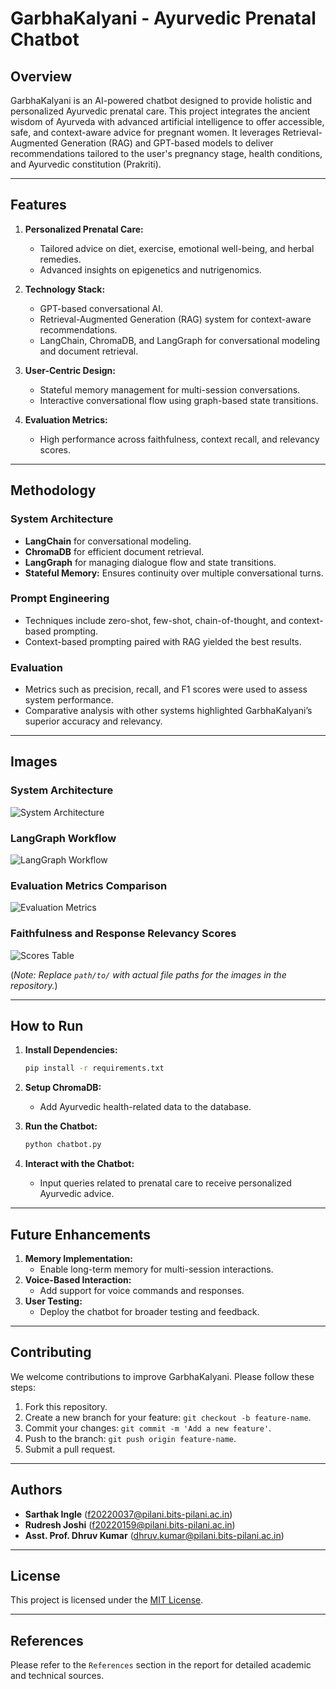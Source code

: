 # GarbhaKalyani - Ayurvedic Prenatal Chatbot

## Overview
GarbhaKalyani is an AI-powered chatbot designed to provide holistic and personalized Ayurvedic prenatal care. This project integrates the ancient wisdom of Ayurveda with advanced artificial intelligence to offer accessible, safe, and context-aware advice for pregnant women. It leverages Retrieval-Augmented Generation (RAG) and GPT-based models to deliver recommendations tailored to the user's pregnancy stage, health conditions, and Ayurvedic constitution (Prakriti).

---

## Features

1. **Personalized Prenatal Care:**
   - Tailored advice on diet, exercise, emotional well-being, and herbal remedies.
   - Advanced insights on epigenetics and nutrigenomics.

2. **Technology Stack:**
   - GPT-based conversational AI.
   - Retrieval-Augmented Generation (RAG) system for context-aware recommendations.
   - LangChain, ChromaDB, and LangGraph for conversational modeling and document retrieval.

3. **User-Centric Design:**
   - Stateful memory management for multi-session conversations.
   - Interactive conversational flow using graph-based state transitions.

4. **Evaluation Metrics:**
   - High performance across faithfulness, context recall, and relevancy scores.

---

## Methodology

### System Architecture
- **LangChain** for conversational modeling.
- **ChromaDB** for efficient document retrieval.
- **LangGraph** for managing dialogue flow and state transitions.
- **Stateful Memory:** Ensures continuity over multiple conversational turns.

### Prompt Engineering
- Techniques include zero-shot, few-shot, chain-of-thought, and context-based prompting.
- Context-based prompting paired with RAG yielded the best results.

### Evaluation
- Metrics such as precision, recall, and F1 scores were used to assess system performance.
- Comparative analysis with other systems highlighted GarbhaKalyani’s superior accuracy and relevancy.

---

## Images
### System Architecture
![System Architecture](path/to/system_architecture_image.jpg)

### LangGraph Workflow
![LangGraph Workflow](path/to/langgraph_workflow_image.jpg)

### Evaluation Metrics Comparison
![Evaluation Metrics](path/to/evaluation_metrics_image.jpg)

### Faithfulness and Response Relevancy Scores
![Scores Table](path/to/scores_table_image.jpg)

(*Note: Replace `path/to/` with actual file paths for the images in the repository.*)

---

## How to Run

1. **Install Dependencies:**
   ```bash
   pip install -r requirements.txt
   ```

2. **Setup ChromaDB:**
   - Add Ayurvedic health-related data to the database.

3. **Run the Chatbot:**
   ```bash
   python chatbot.py
   ```

4. **Interact with the Chatbot:**
   - Input queries related to prenatal care to receive personalized Ayurvedic advice.

---

## Future Enhancements

1. **Memory Implementation:**
   - Enable long-term memory for multi-session interactions.
2. **Voice-Based Interaction:**
   - Add support for voice commands and responses.
3. **User Testing:**
   - Deploy the chatbot for broader testing and feedback.

---

## Contributing
We welcome contributions to improve GarbhaKalyani. Please follow these steps:

1. Fork this repository.
2. Create a new branch for your feature: `git checkout -b feature-name`.
3. Commit your changes: `git commit -m 'Add a new feature'`.
4. Push to the branch: `git push origin feature-name`.
5. Submit a pull request.

---

## Authors
- **Sarthak Ingle** ([f20220037@pilani.bits-pilani.ac.in](mailto:f20220037@pilani.bits-pilani.ac.in))
- **Rudresh Joshi** ([f20220159@pilani.bits-pilani.ac.in](mailto:f20220159@pilani.bits-pilani.ac.in))
- **Asst. Prof. Dhruv Kumar** ([dhruv.kumar@pilani.bits-pilani.ac.in](mailto:dhruv.kumar@pilani.bits-pilani.ac.in))

---

## License
This project is licensed under the [MIT License](LICENSE).

---

## References
Please refer to the `References` section in the report for detailed academic and technical sources.

